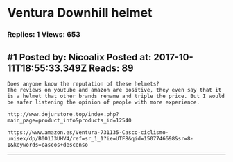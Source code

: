 # Ventura Downhill helmet

### Replies: 1 Views: 653

## \#1 Posted by: Nicoalix Posted at: 2017-10-11T18:55:33.349Z Reads: 89

```
Does anyone know the reputation of these helmets?
The reviews on youtube and amazon are positive, they even say that it is a helmet that other brands rename and triple the price. But I would be safer listening the opinion of people with more experience.

http://www.dejurstore.top/index.php?main_page=product_info&products_id=12540

https://www.amazon.es/Ventura-731135-Casco-ciclismo-unisex/dp/B001J3UHV4/ref=sr_1_1?ie=UTF8&qid=1507746698&sr=8-1&keywords=cascos+descenso
```

---
